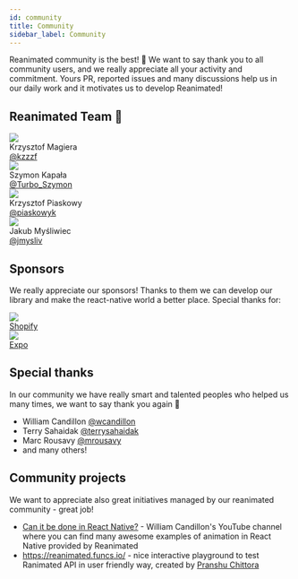 ```yaml
---
id: community
title: Community
sidebar_label: Community
---
```


Reanimated community is the best! 🎉  We want to say thank you to all community users, and we really appreciate all your activity and commitment. Yours PR, reported issues and many discussions help us in our daily work and it motivates us to develop Reanimated!

## Reanimated Team 🚀
<div class="community-holder-container">

  <div class="community-holder-container-item">
    <div class="community-imageHolder">
      <img src="https://ca.slack-edge.com/T03Q9AMJJ-U0F40CATS-d0a2e7559a1b-512" />
    </div>
    <div>Krzysztof Magiera</div>
    <a href="https://twitter.com/kzzzf">@kzzzf</a>
  </div>

  <div class="community-holder-container-item">
    <div class="community-imageHolder">
      <img src="https://ca.slack-edge.com/T03Q9AMJJ-UBHF6F55K-63eefc68a264-512" />
    </div>
    <div>Szymon Kapała</div>
    <a href="https://twitter.com/Turbo_Szymon">@Turbo_Szymon</a>
  </div>

  <div class="community-holder-container-item">
    <div class="community-imageHolder">
      <img src="https://ca.slack-edge.com/T03Q9AMJJ-U01029QHCDB-79dd9904eb93-512" />
    </div>
    <div>Krzysztof Piaskowy</div>
    <a href="https://twitter.com/piaskowyk">@piaskowyk</a>
  </div>

  <div class="community-holder-container-item">
    <div class="community-imageHolder">
      <img src="https://ca.slack-edge.com/T03Q9AMJJ-U027SRB1QBA-927e57802215-512" />
    </div>
    <div>Jakub Myśliwiec</div>
    <a href="https://twitter.com/jmysliv">@jmysliv</a>
  </div>

</div>

## Sponsors
We really appreciate our sponsors! Thanks to them we can develop our library and make the react-native world a better place. Special thanks for:
<div class="community-holder-container">

  <div class="community-holder-container-item">
    <a href="https://www.shopify.com/">
      <div class="community-imageHolder">
        <img src="https://avatars1.githubusercontent.com/u/8085?v=3&s=100" />
      </div>
      <div>Shopify</div>
    </a>
  </div>

  <div class="community-holder-container-item">
    <a href="https://expo.dev">
    <div class="community-imageHolder">
      <img src="https://avatars2.githubusercontent.com/u/12504344?v=3&s=100" />
    </div>
    <div>Expo</div>
    </a>
  </div>

</div>

## Special thanks
In our community we have really smart and talented peoples who helped us many times, we want to say thank you again 🙌
- William Candillon <a href="https://twitter.com/wcandillon">@wcandillon</a>
- Terry Sahaidak <a href="https://twitter.com/terrysahaidak">@terrysahaidak</a>
- Marc Rousavy <a href="https://twitter.com/mrousavy">@mrousavy</a>
- and many others!

## Community projects
We want to appreciate also great initiatives managed by our reanimated community - great job!
- [Can it be done in React Native?](https://www.youtube.com/user/wcandill) - William Candillon's YouTube channel where you can find many awesome examples of animation in React Native provided by Reanimated
- https://reanimated.funcs.io/ - nice interactive playground to test Ranimated API in user friendly way, created by [Pranshu Chittora](https://github.com/pranshuchittora)
